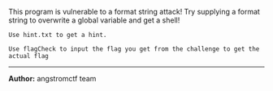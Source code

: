 This program is vulnerable to a format string attack! Try supplying a format string to overwrite a global variable and get a shell!

`Use hint.txt to get a hint.`

`Use flagCheck to input the flag you get from the challenge to get the actual flag`

---
**Author:** angstromctf team